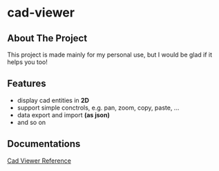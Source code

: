 # cad-viewer



## About The Project

This project is made mainly for my personal use, but I would be glad if it helps you too!



## Features

- display cad entities in **2D**
- support simple conctrols, e.g. pan, zoom, copy, paste, ...
- data export and import **(as json)**
- and so on



## Documentations
[Cad Viewer Reference](https://candypurity.notion.site/Cad-Viewer-Reference-1dfc9a1f516480bea5afc28f9d31c85d)

